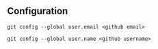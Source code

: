 ## Configuration

`git config --global user.email <github email>`

`git config --global user.name <github username>`

